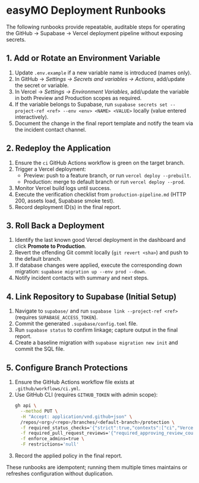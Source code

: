 # easyMO Deployment Runbooks

The following runbooks provide repeatable, auditable steps for operating the GitHub → Supabase → Vercel deployment pipeline without exposing secrets.

## 1. Add or Rotate an Environment Variable

1. Update `.env.example` if a new variable name is introduced (names only).
2. In GitHub → *Settings → Secrets and variables → Actions*, add/update the secret or variable.
3. In Vercel → *Settings → Environment Variables*, add/update the variable in both Preview and Production scopes as required.
4. If the variable belongs to Supabase, run `supabase secrets set --project-ref <ref> --env <env> <NAME> <VALUE>` locally (value entered interactively).
5. Document the change in the final report template and notify the team via the incident contact channel.

## 2. Redeploy the Application

1. Ensure the `ci` GitHub Actions workflow is green on the target branch.
2. Trigger a Vercel deployment:
   - Preview: push to a feature branch, or run `vercel deploy --prebuilt`.
   - Production: merge to default branch or run `vercel deploy --prod`.
3. Monitor Vercel build logs until success.
4. Execute the verification checklist from `production-pipeline.md` (HTTP 200, assets load, Supabase smoke test).
5. Record deployment ID(s) in the final report.

## 3. Roll Back a Deployment

1. Identify the last known good Vercel deployment in the dashboard and click **Promote to Production**.
2. Revert the offending Git commit locally (`git revert <sha>`) and push to the default branch.
3. If database changes were applied, execute the corresponding down migration: `supabase migration up --env prod --down`.
4. Notify incident contacts with summary and next steps.

## 4. Link Repository to Supabase (Initial Setup)

1. Navigate to `supabase/` and run `supabase link --project-ref <ref>` (requires `SUPABASE_ACCESS_TOKEN`).
2. Commit the generated `.supabase/config.toml` file.
3. Run `supabase status` to confirm linkage; capture output in the final report.
4. Create a baseline migration with `supabase migration new init` and commit the SQL file.

## 5. Configure Branch Protections

1. Ensure the GitHub Actions workflow file exists at `.github/workflows/ci.yml`.
2. Use GitHub CLI (requires `GITHUB_TOKEN` with admin scope):
   ```bash
   gh api \
     --method PUT \
     -H "Accept: application/vnd.github+json" \
     /repos/<org>/<repo>/branches/<default-branch>/protection \
     -f required_status_checks='{"strict":true,"contexts":["ci","Vercel (Preview)"]}' \
     -f required_pull_request_reviews='{"required_approving_review_count":1,"dismiss_stale_reviews":true}' \
     -f enforce_admins=true \
     -F restrictions='null'
   ```
3. Record the applied policy in the final report.

These runbooks are idempotent; running them multiple times maintains or refreshes configuration without duplication.
